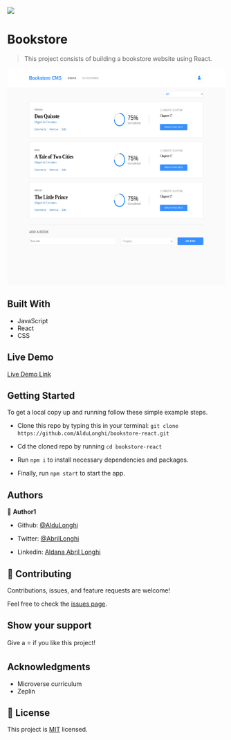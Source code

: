 ![](https://img.shields.io/badge/Microverse-blueviolet)

# Bookstore

> This project consists of building a bookstore website using React.

<img src="./src/assets/screenshot.png" width="600" height="500">

## Built With

- JavaScript
- React
- CSS

## Live Demo

[Live Demo Link](https://my-amazing-bookstore.herokuapp.com/)


## Getting Started

To get a local copy up and running follow these simple example steps.

- Clone this repo by typing this in your terminal: `git clone https://github.com/AlduLonghi/bookstore-react.git`

- Cd the cloned repo by running `cd bookstore-react`

- Run `npm i` to install necessary dependencies and packages.

- Finally, run `npm start` to start the app.

## Authors

👤 **Author1**

- Github: [@AlduLonghi](https://github.com/AlduLonghi)

- Twitter: [@AbrilLonghi](https://twitter.com/AbrilLonghi)

- Linkedin: [Aldana Abril Longhi](www.linkedin.com/in/aldanalonghi)

## 🤝 Contributing

Contributions, issues, and feature requests are welcome!

Feel free to check the [issues page](issues/).

## Show your support

Give a ⭐️ if you like this project!

## Acknowledgments

- Microverse curriculum
- Zeplin

## 📝 License

This project is [MIT](lic.url) licensed.